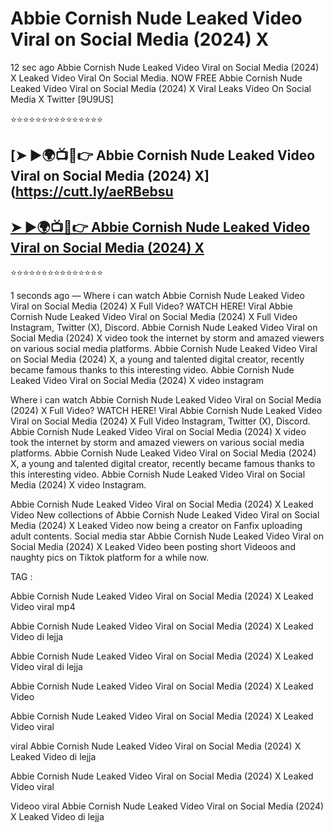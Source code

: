 ﻿# Abbie Cornish Nude Leaked Video Viral on Social Media (2024) X



12 sec ago Abbie Cornish Nude Leaked Video Viral on Social Media (2024) X Leaked Video Viral On Social Media. NOW FREE Abbie Cornish Nude Leaked Video Viral on Social Media (2024) X Viral Leaks Video On Social Media X Twitter [9U9US]

⭐⭐⭐⭐⭐⭐⭐⭐⭐⭐⭐⭐⭐⭐⭐

## [➤ ►🌍📺📱👉 Abbie Cornish Nude Leaked Video Viral on Social Media (2024) X](https://cutt.ly/aeRBebsu

## [➤ ►🌍📺📱👉 Abbie Cornish Nude Leaked Video Viral on Social Media (2024) X](https://cutt.ly/aeRBebsu)


⭐⭐⭐⭐⭐⭐⭐⭐⭐⭐⭐⭐⭐⭐⭐



1 seconds ago — Where i can watch Abbie Cornish Nude Leaked Video Viral on Social Media (2024) X Full Video? WATCH HERE! Viral Abbie Cornish Nude Leaked Video Viral on Social Media (2024) X Full Video Instagram, Twitter (X), Discord. Abbie Cornish Nude Leaked Video Viral on Social Media (2024) X video took the internet by storm and amazed viewers on various social media platforms. Abbie Cornish Nude Leaked Video Viral on Social Media (2024) X, a young and talented digital creator, recently became famous thanks to this interesting video. Abbie Cornish Nude Leaked Video Viral on Social Media (2024) X video instagram

Where i can watch Abbie Cornish Nude Leaked Video Viral on Social Media (2024) X Full Video? WATCH HERE! Viral Abbie Cornish Nude Leaked Video Viral on Social Media (2024) X Full Video Instagram, Twitter (X), Discord. Abbie Cornish Nude Leaked Video Viral on Social Media (2024) X video took the internet by storm and amazed viewers on various social media platforms. Abbie Cornish Nude Leaked Video Viral on Social Media (2024) X, a young and talented digital creator, recently became famous thanks to this interesting video. Abbie Cornish Nude Leaked Video Viral on Social Media (2024) X video Instagram.

Abbie Cornish Nude Leaked Video Viral on Social Media (2024) X Leaked Video New collections of Abbie Cornish Nude Leaked Video Viral on Social Media (2024) X Leaked Video now being a creator on Fanfix uploading adult contents. Social media star Abbie Cornish Nude Leaked Video Viral on Social Media (2024) X Leaked Video been posting short Videoos and naughty pics on Tiktok platform for a while now.

TAG :

 

Abbie Cornish Nude Leaked Video Viral on Social Media (2024) X Leaked Video viral mp4

 

Abbie Cornish Nude Leaked Video Viral on Social Media (2024) X Leaked Video di lejja

 

Abbie Cornish Nude Leaked Video Viral on Social Media (2024) X Leaked Video viral di lejja

 

Abbie Cornish Nude Leaked Video Viral on Social Media (2024) X Leaked Video

 

Abbie Cornish Nude Leaked Video Viral on Social Media (2024) X Leaked Video viral

 

viral Abbie Cornish Nude Leaked Video Viral on Social Media (2024) X Leaked Video di lejja

 

Abbie Cornish Nude Leaked Video Viral on Social Media (2024) X Leaked Video viral

 

Videoo viral Abbie Cornish Nude Leaked Video Viral on Social Media (2024) X Leaked Video di lejja